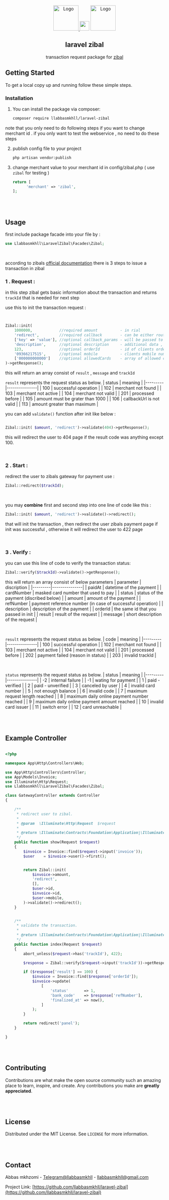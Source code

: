 <p align="center">
  <br />
  <a href="https://laravel.com">
    <img src="https://laravel.com/img/logomark.min.svg" alt="Logo" height="80">
  </a>
  <img src="https://img.icons8.com/material-outlined/96/000000/plus-math--v1.png"/ height="30">
  <a href="https://zibal.ir/">
    <img src="https://zibal.ir/static/media/logo-primary.68b6aace.svg" alt="Logo" height="80">
  </a>

  
  <br />
  <h2 align="center">laravel zibal</h2>

  <p align="center">
    transaction request package for <a href="https://zibal.ir/">zibal</a>
    <br />
  </p>
</p>






<!-- GETTING STARTED -->
## Getting Started

To get a local copy up and running follow these simple steps.

### Installation

1. You can install the package via composer:
   ```sh
   composer require llabbasmkhll/laravel-zibal 
   ```
   
note that you only need to do following steps if you want to change merchant id . if you only want to test the webservice , no need to do these steps

2. publish config file to your project
   ```sh
   php artisan vendor:publish
   ```
3. change merchant value to your merchant id in config/zibal.php ( use `zibal` for testing )
   ```php
   return [
         'merchant' => 'zibal',
   ];
   ```

<br />

<br />


<!-- USAGE EXAMPLES -->
## Usage
  
  first include package facade into your file by :
```php
use Llabbasmkhll\LaravelZibal\Facades\Zibal;
```

<br />

according to zibals [official documentation](https://docs.zibal.ir/IPG/API)
there is 3 steps to issue a transaction in zibal

### 1 . Request :
  in this step zibal gets basic information about the transaction and returns `trackId` that is needed for next step 


use this to init the transaction request :

```php


Zibal::init(
    1000000,            //required amount          - in rial
    'redirect',         //required callback        - can be either route name or a valid url starting with http or https
    ['key' => 'value'], //optional callback_params - will be passed to callback as query params , works only when route name passed to callback
    'description',      //optional description     - additional data , good for various reports
    123,                //optional orderId         - id of clients order (eg $invoice->id) , will be passed back to callback
    '09366217515',      //optional mobile          - clients mobile number
    ['000000000000']    //optional allowedCards    - array of allowed card numbers
)->getResponse();


```
this will return an array consist of `result` , `message` and `trackId`

`result` represents the request status as below.
| status | meaning    |
|---------|---------------|
| 100    | successful operation |
| 102    | merchant not found |
| 103    | merchant not active |
| 104    | merchant not valid |
| 201    | processed before |
| 105    | amount must be grater than 1000 |
| 106    | callbackUrl is not valid |
| 113    | amount greater than maximum |

you can add `validate()` function after init like below :
```php

Zibal::init( $amount, 'redirect')->validate(404)->getResponse();

```

this will redirect the user to 404 page if the result code was anything except 100. 

<br />
  
### 2 . Start :
  redirect the user to zibals gateway for payment
  use  :
   ```php
   Zibal::redirect($trackId);
   ```
   
<br />

you may **combine** first and second step into one line of code like this :
   ```php
   Zibal::init( $amount, 'redirect')->validate()->redirect();
   ```
   
   that will init the transaction , then redirect the user zibals payment page if init was successful , otherwise it will redirect the user to 422 page
   
<br />
  
### 3 . Verify :
you can use this line of code to verify the transaction status:
   ```php
   Zibal::verify($trackId)->validate()->getResponse();
   ```
this will return an array consist of below parameters
| parameter | discription    |
|---------|---------------|
| paidAt    | datetime of the payment |
| cardNumber    | masked card number that used to pay |
| status    | status of the payment (discribed below) |
| amount    | amount of the payment |
| refNumber    | payment reference number (in case of successful operation) |
| description    | description of the payment  |
| orderId    | the same id that you passed in init  |
| result    | result of the request |
| message    | short description of the request |

<br />

`result` represents the request status as below.
| code | meaning    |
|---------|---------------|
| 100    | successful operation |
| 102    | merchant not found |
| 103    | merchant not active |
| 104    | merchant not valid |
| 201    | processed before |
| 202    | payment failed (reason in status) |
| 203    | invalid trackId |

<br />

`status` represents the request status as below.
| status | meaning    |
|---------|---------------|
| -2    | internal failure |
| -1    | wating for payment |
| 1    | paid - verified |
| 2    | paid - unverified |
| 3    | canceled by user |
| 4    | invalid card number |
| 5    | not enough balance |
| 6    | invalid code |
| 7    | maximum request length reached |
| 8    | maximum daily online payment number reached |
| 9    | maximum daily online payment amount reached |
| 10    | invalid card issuer |
| 11    | switch error |
| 12    | card unreachable |


<br />

<br />


<!-- EXAMPLES CONTROLLER -->
## Example Controller

```php

<?php

namespace App\Http\Controllers\Web;

use App\Http\Controllers\Controller;
use App\Models\Invoice;
use Illuminate\Http\Request;
use Llabbasmkhll\LaravelZibal\Facades\Zibal;

class GatewayController extends Controller
{

    /**
     * redirect user to zibal.
     *
     * @param  \Illuminate\Http\Request  $request
     *
     * @return \Illuminate\Contracts\Foundation\Application|\Illuminate\Http\RedirectResponse|\Illuminate\Routing\Redirector
     */
    public function show(Request $request)
    {
        $invoice = Invoice::find($request->input('invoice'));
        $user    = $invoice->user()->first();


        return Zibal::init(
            $invoice->amount,
            'redirect',
            [],
            $user->id,
            $invoice->id,
            $user->mobile,
        )->validate()->redirect();
    }


    /**
     * validate the transaction.
     *
     * @return \Illuminate\Contracts\Foundation\Application|\Illuminate\Http\RedirectResponse|\Illuminate\Routing\Redirector
     */
    public function index(Request $request)
    {
        abort_unless($request->has('trackId'), 422);

        $response = Zibal::verify($request->input('trackId'))->getResponse();

        if ($response['result'] == 100) {
            $invoice = Invoice::find($response['orderId']);
            $invoice->update(
                [
                    'status'       => 1,
                    'bank_code'    => $response['refNumber'],
                    'finalized_at' => now(),
                ]
            );
        }

        return redirect('panel');
    }

}

```

<br />

<br />


<!-- CONTRIBUTING -->
## Contributing

Contributions are what make the open source community such an amazing place to learn, inspire, and create. Any contributions you make are **greatly appreciated**.

<br />

<br />

<!-- LICENSE -->
## License

Distributed under the MIT License. See `LICENSE` for more information.

<br />

<br />

<!-- CONTACT -->
## Contact

Abbas mkhzomi - [Telegram@llabbasmkhll](https://t.me/llabbasmkhll) - llabbasmkhll@gmail.com

Project Link: [https://github.com/llabbasmkhll/laravel-zibal](https://github.com/llabbasmkhll/laravel-zibal)



